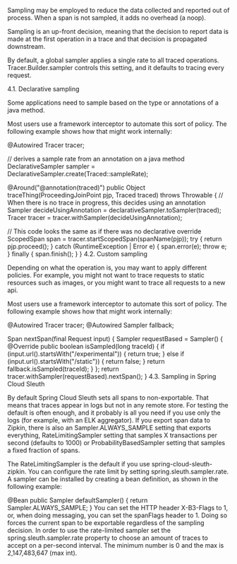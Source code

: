 Sampling may be employed to reduce the data collected and reported out of process. When a span is not sampled, it adds no overhead (a noop).

Sampling is an up-front decision, meaning that the decision to report data is made at the first operation in a trace and that decision is propagated downstream.

By default, a global sampler applies a single rate to all traced operations. Tracer.Builder.sampler controls this setting, and it defaults to tracing every request.

4.1. Declarative sampling

Some applications need to sample based on the type or annotations of a java method.

Most users use a framework interceptor to automate this sort of policy. The following example shows how that might work internally:

@Autowired Tracer tracer;

// derives a sample rate from an annotation on a java method
DeclarativeSampler<Traced> sampler = DeclarativeSampler.create(Traced::sampleRate);

@Around("@annotation(traced)")
public Object traceThing(ProceedingJoinPoint pjp, Traced traced) throws Throwable {
  // When there is no trace in progress, this decides using an annotation
  Sampler decideUsingAnnotation = declarativeSampler.toSampler(traced);
  Tracer tracer = tracer.withSampler(decideUsingAnnotation);

  // This code looks the same as if there was no declarative override
  ScopedSpan span = tracer.startScopedSpan(spanName(pjp));
  try {
    return pjp.proceed();
  } catch (RuntimeException | Error e) {
    span.error(e);
    throw e;
  } finally {
    span.finish();
  }
}
4.2. Custom sampling

Depending on what the operation is, you may want to apply different policies. For example, you might not want to trace requests to static resources such as images, or you might want to trace all requests to a new api.

Most users use a framework interceptor to automate this sort of policy. The following example shows how that might work internally:

@Autowired Tracer tracer;
@Autowired Sampler fallback;

Span nextSpan(final Request input) {
  Sampler requestBased = Sampler() {
    @Override public boolean isSampled(long traceId) {
      if (input.url().startsWith("/experimental")) {
        return true;
      } else if (input.url().startsWith("/static")) {
        return false;
      }
      return fallback.isSampled(traceId);
    }
  };
  return tracer.withSampler(requestBased).nextSpan();
}
4.3. Sampling in Spring Cloud Sleuth

By default Spring Cloud Sleuth sets all spans to non-exportable. That means that traces appear in logs but not in any remote store. For testing the default is often enough, and it probably is all you need if you use only the logs (for example, with an ELK aggregator). If you export span data to Zipkin, there is also an Sampler.ALWAYS_SAMPLE setting that exports everything, RateLimitingSampler setting that samples X transactions per second (defaults to 1000) or ProbabilityBasedSampler setting that samples a fixed fraction of spans.

The RateLimitingSampler is the default if you use spring-cloud-sleuth-zipkin. You can configure the rate limit by setting spring.sleuth.sampler.rate.
A sampler can be installed by creating a bean definition, as shown in the following example:

@Bean
public Sampler defaultSampler() {
    return Sampler.ALWAYS_SAMPLE;
}
You can set the HTTP header X-B3-Flags to 1, or, when doing messaging, you can set the spanFlags header to 1. Doing so forces the current span to be exportable regardless of the sampling decision.
In order to use the rate-limited sampler set the spring.sleuth.sampler.rate property to choose an amount of traces to accept on a per-second interval. The minimum number is 0 and the max is 2,147,483,647 (max int).